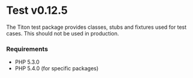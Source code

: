 # Test v0.12.5 #

The Titon test package provides classes, stubs and fixtures used for test cases. This should not be used in production.

### Requirements ###

* PHP 5.3.0
* PHP 5.4.0 (for specific packages)